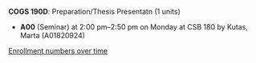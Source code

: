 **COGS 190D**: Preparation/Thesis Presentatn (1 units)

- **A00** (Seminar) at 2:00 pm–2:50 pm on Monday at CSB 180 by Kutas, Marta (A01820924)

[Enrollment numbers over time](./COGS190D.tsv)
